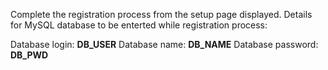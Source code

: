 Complete the registration process from the setup page displayed.
Details for MySQL database to be enterted while registration process:

Database login:   __DB_USER__
Database name:     __DB_NAME__
Database password: __DB_PWD__
